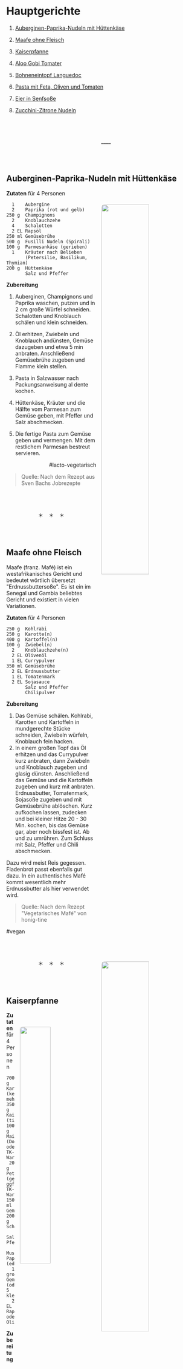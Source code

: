 Hauptgerichte
=============

1. [Auberginen-Paprika-Nudeln mit Hüttenkäse](#auberginen-paprika-nudeln-mit-hüttenkäse)
1. [Maafe ohne Fleisch](#maafe-ohne-fleisch)
1. [Kaiserpfanne](#kaiserpfanne)
2. [Aloo Gobi Tomater](#aloo-gobi-tomater)
3. [Bohneneintopf Languedoc](#bohneneintopf-languedoc)
4. [Pasta mit Feta, Oliven und Tomaten](#pasta-mit-feta-oliven-und-tomaten)
5. [Eier in Senfsoße](#eier-in-senfsoße)
6. [Zucchini-Zitrone Nudeln](#zucchini-zitrone-nudeln)


   <p align="center"><br><br><br>____<br><br></p>  


Auberginen-Paprika-Nudeln mit Hüttenkäse
------------------

<img align='right' style="margin:5ex 0 1ex 1em;border-radius:8px" width="50%" src="images/Auberginen-Paprika-Pasta.jpg">

**Zutaten** für 4 Personen

```
  1    Aubergine
  2    Paprika (rot und gelb)
250 g  Champignons
  2    Knoblauchzehe
  4    Schalotten
  2 EL Rapsöl
250 ml Gemüsebrühe
500 g  Fusilli Nudeln (Spirali)
100 g  Parmesankäse (gerieben)
  1    Kräuter nach Belieben
       (Petersilie, Basilikum, Thymian)
200 g  Hüttenkäse
       Salz und Pfeffer
```

**Zubereitung**

1. Auberginen, Champignons und Paprika waschen, putzen und in 2 cm große Würfel schneiden. Schalotten und Knoblauch schälen und klein schneiden.

2. Öl erhitzen, Zwiebeln und Knoblauch andünsten, Gemüse dazugeben und etwa 5 min anbraten. Anschließend Gemüsebrühe zugeben und Flamme klein stellen.

3. Pasta in Salzwasser nach Packungsanweisung al dente kochen.

4. Hüttenkäse, Kräuter und die Hälfte vom Parmesan zum Gemüse geben, mit Pfeffer und Salz abschmecken.

5. Die fertige Pasta zum Gemüse geben und vermengen. Mit dem restlichem Parmesan bestreut servieren.

<div align="right">#lacto-vegetarisch</div>

> Quelle: Nach dem Rezept aus Sven Bachs Jobrezepte


   <p align="center"><br><br><br>＊　＊　＊<br><br></p>  

       
Maafe ohne Fleisch
------------------

<p>Maafe (franz. Maf&eacute;) ist ein westafrikanisches Gericht und bedeutet w&ouml;rtlich &uuml;bersetzt &quot;Erdnussbutterso&szlig;e&quot;. Es ist ein im Senegal und Gambia beliebtes Gericht und existiert in vielen Variationen.</p>

<img align='right' style="margin:5ex 0 1ex 1em;border-radius:8px" width="50%" src="images/Maafe-ohne-Fleisch.jpg">

**Zutaten** für 4 Personen

```
250 g  Kohlrabi
250 g  Karotte(n)
400 g  Kartoffel(n)
100 g  Zwiebel(n)
  2    Knoblauchzehe(n)
  2 EL Olivenöl
  1 EL Currypulver
350 ml Gemüsebrühe
  2 EL Erdnussbutter
  1 EL Tomatenmark
  2 EL Sojasauce
       Salz und Pfeffer
       Chilipulver
```

**Zubereitung**

   1. Das Gemüse schälen. Kohlrabi, Karotten und Kartoffeln in mundgerechte Stücke schneiden,
      Zwiebeln würfeln, Knoblauch fein hacken.
   2. In einem großen Topf das Öl erhitzen und das Currypulver kurz anbraten, dann Zwiebeln und 
      Knoblauch zugeben und glasig dünsten. Anschließend das Gemüse und die Kartoffeln 
      zugeben und kurz mit anbraten. Erdnussbutter, Tomatenmark, Sojasoße zugeben und mit 
      Gemüsebrühe ablöschen. Kurz aufkochen lassen, zudecken und bei kleiner 
      Hitze 20 - 30 Min. kochen, bis das Gemüse gar, aber noch bissfest ist. Ab und zu 
      umrühren. Zum Schluss mit Salz, Pfeffer und Chili abschmecken.

  Dazu wird meist Reis gegessen. Fladenbrot passt ebenfalls gut dazu. 
  In ein authentisches Maf&eacute; kommt wesentlich mehr Erdnussbutter als hier verwendet wird.
  
> Quelle: Nach dem Rezept &quot;Vegetarisches Maf&eacute;&quot; von honig-tine

#vegan


   <p align="center"><br><br><br>＊　＊　＊<br><br></p>  

       
Kaiserpfanne
------------

<img align='right' style="margin:5ex 0 1ex 1em;border-radius:8px" width="40%" src="images/Kaiserpfanne.jpg">

**Zutaten** für 4 Personen

```
700 g  Kartoffeln (keine mehligen)
350 g  Kaisergemüse (tiefgefroren)
100 g  Mais (Dose oder TK-Ware)
 20 g  Petersilie (gehackt, ggf. TK-Ware) 
150 ml Gemüsebrühe
200 g  Schmand
       Salz, Pfeffer, 
       Muskat, Paprika (edelsüß)
  1 große Gemüsezwiebel (oder 5 kleine)
  2 EL Raps- oder Olivenöl
```

**Zubereitung**

1. Die Kartoffeln schälen, vierteln und in Salzwasser kochen. Die Kartoffeln nicht zu weich kochen, da sie noch in die Bratpfanne kommen. Ich selbst ziehe es vor die Kartoffeln ohne Salz in der Mikrowelle zu garen. So kann man die Kartoffeln kleiner schneiden ohne Gefahr zu laufen, dass sie beim Kochen auslaugen.

2. Das gefrorene Kaisergemüse in eine feuerfeste Glasschüssel geben und in der Mikrowelle al dente garen. Wenn TK-Mais verwendet wird diesen mitkochen.

3. Die Zwiebel schälen, in Würfel schneiden und in einer hochwandigen Pfanne (oder großen Topf) mit dem Öl glasig dünsten.
    
4. Das al dente gegarte Gemüse zu den glasigen Zwiebeln in die Pfanne geben. Die vorgegarten Kartoffeln abgießen, und vorsichtig untermischen und alles auf kleiner Stufe schmoren lassen. 

5. Mit Salz, Pfeffer, Muskat und Paprika würzen. Wenn Mais aus der Dose verwendet wird, diesen abgießen und ebenfalls in die Pfanne geben. 

6. Petersilie waschen und fein hacken bzw. auftauen lassen.

7. Die Gemüsebrühe mit dem Schmand und der gehackten Petersilie zu einer Sauce vermischen.

8. Die Sauce über die Pfanne gießen und kurz aufkochen lassen.

> Quelle: Abwandlung des Rezeptes &bdquo;Vegetarische Bauernpfanne&ldquo; von Sven Bach

#lactovegetarisch


   <p align="center"><br><br><br>＊　＊　＊<br><br></p>  


Aloo Gobi Tomater
-----------------

<img align='right' style="margin:7ex 0 1ex 1em;border-radius:8px" width="45%" src="images/Alu-Gobi-Tomater.jpg">

**Zutaten**

```
  1 kleiner Blumenkohl
  4 Kartoffeln
400 g Tomaten
    (z.B. Pizzatomaten aus der Dose)
  2 EL  Olivenöl
  1 gestr. EL Kreuzkümmel (Cumin)
  1 gestr. EL Garam Masala
  1 gestr. TL Korianderpulver
  1 Prise Muskatnuss
  1 gestr. TL Kurkuma (Gelbwurz)
  1 TL frischer Ingwer (gerieben)
    Salz
dazu Basmati-Reis
```

**Zubereitung**

Kartoffeln schälen. Wenn man gute Frühkartoffeln hat, diese unter Wasser sauber bürsten. In 2 bis 3 cm große Stücke schneiden. Blumenkohl waschen und Röschen in gleicher Größe abtrennen. Wenn man frische Tomaten hat, ebenfalls waschen und in Stücke schneiden.

Öl in einer tiefen Pfanne (oder flachem Topf) erhitzen und alle Gewürze (außer Muskat) darin unter Rühren anrösten bis es duftet.

Tomaten dazugeben, mit Muskat und Salz würzen und gut vermischen. Kartoffel und Blumenkohl dazugeben, umrühren. Mit Deckel köcheln lassen bis alles gar ist. Gelegentlich umrühren.

> Quelle: Originalrezept siehe https://goo.gl/eAAMmP


   <p align="center"><br><br><br>＊　＊　＊<br><br></p>  


Bohneneintopf Languedoc
-----------------------

(franz. Cassoulet des légumes)

<img align='right' style="margin:5ex 0 1ex 1em;border-radius:8px" width="50%" src="images/Bohneneintop_Languedoc.jpg">
   
**Zutaten für 3 Personen**

```
250 g  getrocknete Bohnen
0,5 l  Gemüsebrühe (Bouillon)
  1 Lorbeerblatt
  1 kleiner Zweig Rosmarin
  1 TL Bohnenkraut
150 g Champignons  
  1 kleine Zucchini
370 g  passierte Tomaten (oder 
    zerkleinerte Dosentomaten)
  1 Stange Lauch
  1 Zwiebeln 
100 g  schwarze entkernte Oliven
  2 Knoblauchzehen
    Salz, Pfeffer
  6 EL Olivenöl
    mit Baguette servieren 
```

**Variationen**

 - 5 mittlere Kartoffeln mitkochen und ohne Baguette servieren,  
 - Pilze der Saison statt Champignons oder Staudensellerie statt Pilze,  
 - Schalotten statt Zwiebeln  
 
**Zubereitung**

1. Bohnen über Nacht in Wasser einweichen.
2. Am nächsten Tag Einweichwasser abgiessen. Bohnen in einen großen Topf geben und mit Gemüsebrühe knapp bedecken.
3. Lorbeerblatt, Bohnenkraut und Rosmarinzweig dazu geben, kurz aufkochen und bei kleiner Flamme zugedeckt ca. 1 Stunde garen lassen.
4. ggf. Kartoffeln Schälen und in 1 cm großen Würfel schneiden
5. ggf. Staudensellerie waschen, Grün hacken, Stangen von Fäden befreien und in 5mm dicke Scheiben schneiden.
6. Zucchini in 1 cm dicke Scheiben schneiden, viertelen, beiseite stellen.
7. Lauch waschen, putzen und in Scheiben schneiden.
8. Rosmarinzweig und Lorbeerblatt entfernen.
9. Das restliche Gemüse entsprechend der Gardauer hinzufügen:
   1. ggf. Kartoffeln (falls Variation)
   2. Lauch, Zwiebel (fein gewürfelt), Oliven (geviertelt) und ggf. Staudensellerie
   3. Zucchini und Pilze (geviertelt)
   4. Tomaten
   
   Wasser zugeben bis das Gemüse bedeckt ist. Zugedeckt auf kleiner Hitze garen. 

Nach einer Rezeptidee von [Delinat.com](https://www.delinat.com/rezept.html?DStextrezept7=183)



   <p align="center"><br><br><br>＊　＊　＊<br><br></p>  



Pasta mit Feta, Oliven und Tomaten
----------------------------------

<img align='right' style="margin:5ex 0 1ex 1em;border-radius:8px" width="45%" src="images/Pasta-mit-Feta-Oliven-Tomaten.jpg">

**Zutaten** für 2 Portionen

```
333 g     Nudeln (Fusilli)
200 g     Kirschtomaten
 12 Stück schwarze Oliven (ohne Kern) 
150 g     Fetakäse 
          (aus Ziegen- oder Schafsmilch)
  3 EL    Olivenöl 
  2 Zehen Knoblauch 
          Basilikum (frisch gehackt)
          Pfeffer
```

**Zubereitung**

Die Nudeln in Salzwasser kochen. In der Zwischenzeit Olivenöl in einer großer Pfanne (oder großem Topf) erhitzen und die in Scheiben geschnittenen Knoblauchzehen darin anbraten. Tomaten, Feta und Oliven würfeln, bzw. halbieren. Nudeln abtropfen lassen und in die Pfanne geben, umrühren und alle Zutaten dazugeben, vermischen und mit Peffer abschmecken. Kurz durchziehen lassen, so dass alle Zutaten erwärmt sind.

> Quelle: Originalrezept war im Kalender 2016 des Combi-Markt



   <p align="center"><br><br><br>＊　＊　＊<br><br></p>  



Eier in Senfsoße
----------------

**Zutaten** für 3 Personen

```
  8    Eier
 40 g  Butter
 50 g  Mehl
250 ml Gemüsebrühe
250 ml Sahne (oder Milch)
       Kartoffeln nach belieben
  4 EL mittelscharfer Senf
       Pfeffer, Salz, Zucker, Muskat
       Schnittlauch oder Frühlingszwiebeln
```

### Zubereitung

1. _Kartoffeln_ aufsetzen
1. _Eier_ hartkochen
1. _Butter_ zerlassen und mit dem _Mehl_ zu einer Mehlschwitze verrühren.
1. _Brühe_ unter Rühren dazugeben.
1. _Sahne_ mit dem _Senf_ vermischen und dazugeben
1. mit _Pfeffer, Salz, Zucker, Muskat_ abschmecken
1. gekochte Eier halbieren und in der Soße aufwähren
1. mit dem gehackten _Schnittlauch_ auf Pell- oder Salzkartoffeln servieren

> Quelle: Reni



   <p align="center"><br><br><br>＊　＊　＊<br><br></p>  



Zucchini-Zitrone-Nudeln
-----------------------

   <img align='right' style="margin:5ex 0 1ex 1em;border-radius:8px" width="50%" src="images/Zucchini-Zitrone-Nudeln.jpg">

**Zutaten** für 4 Portionen

```
500 g Nudeln (Makkaroni)
500 g Zucchini
  2 EL Olivenöl
  1 Zitrone, unbehandelt, Saft  
    und abgeriebene Schale davon
150 g Parmesan oder Pecorino,  
    gerieben
  2 Zehen Knoblauch, gehackt 
    oder gepresst
  1 Bund Petersilie
    Salz, Pfeffer
```

**Zubereitung**

Die Nudeln nach Packungsanweisung bissfest kochen. Die Zucchini in lange, dünne, ca. 1 cm breite Streifen schneiden und in einer großen Pfanne im heißen Öl anbraten, bis sie gebräunt sind. Abgeriebene Zitronenschale, gehackten Knoblauch und dann die gehackte Petersilie zugeben, kurz weiter braten, mit dem Zitronensaft ablöschen. Die Zucchini unter die abgetropften Nudeln mischen. Den Parmesan bzw. den Pecorino unterrühren und mit Pfeffer und evtl. Salz abschmecken.

∎  

